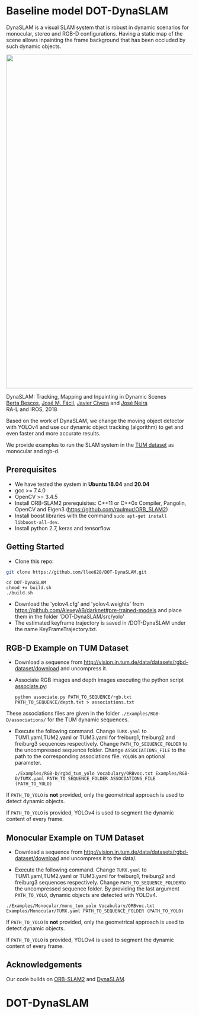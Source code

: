 # Baseline model DOT-DynaSLAM

DynaSLAM is a visual SLAM system that is robust in dynamic scenarios for monocular, stereo and RGB-D configurations. Having a static map of the scene allows inpainting the frame background that has been occluded by such dynamic objects.

<img src="imgs/teaser.png" width="900px"/>

DynaSLAM: Tracking, Mapping and Inpainting in Dynamic Scenes   
[Berta Bescos](http://bertabescos.github.io), [José M. Fácil](http://webdiis.unizar.es/~jmfacil/), [Javier Civera](http://webdiis.unizar.es/~jcivera/) and [José Neira](http://webdiis.unizar.es/~jneira/)   
RA-L and IROS, 2018

Based on the work of DynaSLAM, we change the moving object detector with YOLOv4 and use our dynamic object tracking (algorithm) to get and even faster and more accurate results.

We provide examples to run the SLAM system in the [TUM dataset](http://projects.asl.ethz.ch/datasets/doku.php?id=kmavvisualinertialdatasets) as monocular and rgb-d.

## Prerequisites
- We have tested the system in **Ubuntu 18.04** and **20.04**
- gcc >= 7.4.0
- OpenCV >= 3.4.5
- Install ORB-SLAM2 prerequisites: C++11 or C++0x Compiler, Pangolin, OpenCV and Eigen3  (https://github.com/raulmur/ORB_SLAM2)
- Install boost libraries with the command `sudo apt-get install libboost-all-dev`.
- Install python 2.7, keras and tensorflow

## Getting Started
- Clone this repo:
```bash
git clone https://github.com/llee628/DOT-DynaSLAM.git
```
```
cd DOT-DynaSLAM
chmod +x build.sh
./build.sh
```
- Download the 'yolov4.cfg' and 'yolov4.weights' from https://github.com/AlexeyAB/darknet#pre-trained-models and place them in the folder 'DOT-DynaSLAM/src/yolo'
- The estimated keyframe trajectory is saved in /DOT-DynaSLAM under the name KeyFrameTrajectory.txt.

## RGB-D Example on TUM Dataset
- Download a sequence from http://vision.in.tum.de/data/datasets/rgbd-dataset/download and uncompress it.

- Associate RGB images and depth images executing the python script [associate.py](http://vision.in.tum.de/data/datasets/rgbd-dataset/tools):

  ```
  python associate.py PATH_TO_SEQUENCE/rgb.txt PATH_TO_SEQUENCE/depth.txt > associations.txt
  ```
These associations files are given in the folder `./Examples/RGB-D/associations/` for the TUM dynamic sequences.

- Execute the following command. Change `TUMX.yaml` to TUM1.yaml,TUM2.yaml or TUM3.yaml for freiburg1, freiburg2 and freiburg3 sequences respectively. Change `PATH_TO_SEQUENCE_FOLDER` to the uncompressed sequence folder. Change `ASSOCIATIONS_FILE` to the path to the corresponding associations file. `YOLO`is an optional parameter.

  ```
  ./Examples/RGB-D/rgbd_tum_yolo Vocabulary/ORBvoc.txt Examples/RGB-D/TUMX.yaml PATH_TO_SEQUENCE_FOLDER ASSOCIATIONS_FILE (PATH_TO_YOLO)
  ```
  
If `PATH_TO_YOLO` is **not** provided, only the geometrical approach is used to detect dynamic objects.

If `PATH_TO_YOLO` is provided, YOLOv4 is used to segment the dynamic content of every frame.


## Monocular Example on TUM Dataset
- Download a sequence from http://vision.in.tum.de/data/datasets/rgbd-dataset/download and uncompress it to the data/.

- Execute the following command. Change `TUMX.yaml` to TUM1.yaml,TUM2.yaml or TUM3.yaml for freiburg1, freiburg2 and freiburg3 sequences respectively. Change `PATH_TO_SEQUENCE_FOLDER`to the uncompressed sequence folder. By providing the last argument `PATH_TO_YOLO`, dynamic objects are detected with YOLOv4.
```
./Examples/Monocular/mono_tum_yolo Vocabulary/ORBvoc.txt Examples/Monocular/TUMX.yaml PATH_TO_SEQUENCE_FOLDER (PATH_TO_YOLO)
```
If `PATH_TO_YOLO` is **not** provided, only the geometrical approach is used to detect dynamic objects.

If `PATH_TO_YOLO` is provided, YOLOv4 is used to segment the dynamic content of every frame. 

## Acknowledgements
Our code builds on [ORB-SLAM2](https://github.com/raulmur/ORB_SLAM2) and [DynaSLAM](https://github.com/BertaBescos/DynaSLAM).

# DOT-DynaSLAM
